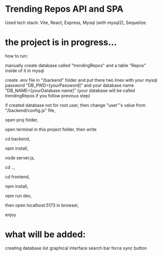 # Trending Repos API and SPA

Used tech stack: Vite, React, Express, Mysql (with mysql2), Sequelize.

# the project is in progress...

how to run: 

manually create database called "trendingRepos" and a table "Repos" inside of it in mysql

create .env file in "/backend" folder and put there two lines with your mysql password "DB_PWD=[yourPassword]" and your database name "DB_NAME=[yourDatabase name]" (your database will be called trendingRepos if you follow previous step)

if created database not for root user, then change "user"'s value from "/backend/config.js" file, 

open proj folder,

open terminal in this project folder, then write

cd backend, 

npm install, 

node server.js, 

cd .., 

cd frontend, 

npm install, 

npm run dev, 

then open localhost:5173 in browser,

enjoy

# what will be added:

creating database list
graphical interface
search bar
force sync button